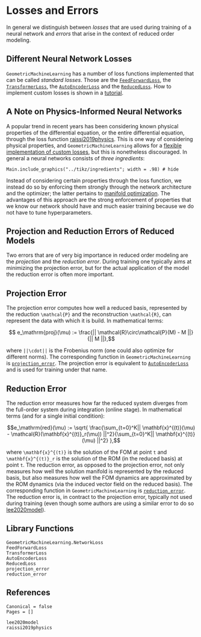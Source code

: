 # Losses and Errors

In general we distinguish between *losses* that are used during training of a neural network and *errors* that arise in the context of reduced order modeling. 

## Different Neural Network Losses

`GeometricMachineLearning` has a number of loss functions implemented that can be called *standard losses*. Those are the [`FeedForwardLoss`](@ref), the [`TransformerLoss`](@ref), the [`AutoEncoderLoss`](@ref) and the [`ReducedLoss`](@ref). How to implement custom losses is shown in a [tutorial](@ref "Adjusting the Loss Function").

## A Note on Physics-Informed Neural Networks

A popular trend in recent years has been considering known physical properties of the differential equation, or the entire differential equation, through the loss function [raissi2019physics](@cite). This is one way of considering physical properties, and `GeometricMachineLearning` allows for a [flexible implementation of custom losses](@ref "Adjusting the Loss Function"), but this is nonetheless discouraged. In general a neural networks consists of *three ingredients*:

```@example
Main.include_graphics("../tikz/ingredients"; width = .98) # hide
```

Instead of considering certain properties through the loss function, we instead do so by enforcing them strongly through the network architecture and the optimizer; the latter pertains to [manifold optimization](@ref "Generalization to Homogeneous Spaces"). The advantages of this approach are the strong enforcement of properties that we know our network should have and much easier training because we do not have to tune hyperparameters. 


## Projection and Reduction Errors of Reduced Models

Two errors that are of very big importance in reduced order modeling are the *projection* and the *reduction error*. During training one typically aims at minimizing the projection error, but for the actual application of the model the reduction error is often more important.

## Projection Error 

The projection error computes how well a reduced basis, represented by the reduction ``\mathcal{P}`` and the reconstruction ``\mathcal{R}``, can represent the data with which it is build. In mathematical terms: 

```math
    e_\mathrm{proj}(\mu) := \frac{|| \mathcal{R}\circ\mathcal{P}(M) - M ||}{|| M ||},
```
where ``||\cdot||`` is the Frobenius norm (one could also optimize for different norms). The corresponding function in `GeometricMachineLearning` is [`projection_error`](@ref). The projection error is equivalent to [`AutoEncoderLoss`](@ref) and is used for training under that name.

## Reduction Error

The reduction error measures how far the reduced system diverges from the full-order system during integration (online stage). In mathematical terms (and for a single initial condition): 

```math
e_\mathrm{red}(\mu) := \sqrt{
    \frac{\sum_{t=0}^K|| \mathbf{x}^{(t)}(\mu) - \mathcal{R}(\mathbf{x}^{(t)}_r(\mu)) ||^2}{\sum_{t=0}^K|| \mathbf{x}^{(t)}(\mu) ||^2}
},
```
where ``\mathbf{x}^{(t)}`` is the solution of the FOM at point ``t`` and ``\mathbf{x}^{(t)}_r`` is the solution of the ROM (in the reduced basis) at point ``t``. The reduction error, as opposed to the projection error, not only measures how well the solution manifold is represented by the reduced basis, but also measures how well the FOM dynamics are approximated by the ROM dynamics (via the induced vector field on the reduced basis). The corresponding function in `GeometricMachineLearning` is [`reduction_error`](@ref). The reduction error is, in contract to the projection error, typically not used during training (even though some authors are using a similar error to do so [lee2020model](@cite)).

## Library Functions

```@docs
GeometricMachineLearning.NetworkLoss
FeedForwardLoss
TransformerLoss
AutoEncoderLoss
ReducedLoss
projection_error
reduction_error
```

## References

```@bibliography
Canonical = false
Pages = []

lee2020model
raissi2019physics
```
